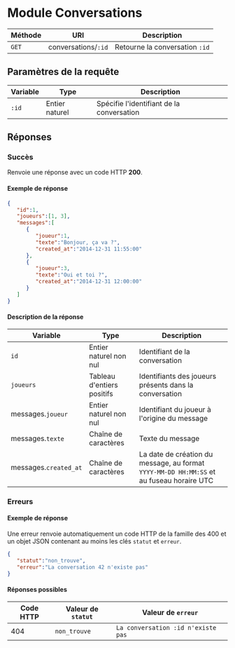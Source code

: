 # Module Conversations

Méthode | URI | Description
------------- | ------------- | -------------
`GET`  | conversations/`:id` | Retourne la conversation `:id`

## Paramètres de la requête
Variable | Type | Description
------------- | ------------- | -------------
`:id`  | Entier naturel | Spécifie l'identifiant de la conversation

## Réponses
### Succès
Renvoie une réponse avec un code HTTP **200**.

#### Exemple de réponse
```json
{
   "id":1,
   "joueurs":[1, 3],
   "messages":[
      {
         "joueur":1,
         "texte":"Bonjour, ça va ?",
         "created_at":"2014-12-31 11:55:00"
      },
      {
         "joueur":3,
         "texte":"Oui et toi ?",
         "created_at":"2014-12-31 12:00:00"
      }
   ]
}
```
#### Description de la réponse
Variable | Type | Description
------------- | ------------- | -------------
`id`  | Entier naturel non nul | Identifiant de la conversation
`joueurs`  | Tableau d'entiers positifs | Identifiants des joueurs présents dans la conversation
messages.`joueur`  | Entier naturel non nul | Identifiant du joueur à l'origine du message
messages.`texte`  | Chaîne de caractères | Texte du message
messages.`created_at`  | Chaîne de caractères | La date de création du message, au format `YYYY-MM-DD HH:MM:SS` et au fuseau horaire UTC

### Erreurs
#### Exemple de réponse
Une erreur renvoie automatiquement un code HTTP de la famille des 400 et un objet JSON contenant au moins les clés `statut` et `erreur`.
```json
{
   "statut":"non_trouve",
   "erreur":"La conversation 42 n'existe pas"
}
```

#### Réponses possibles
Code HTTP | Valeur de `statut` | Valeur de `erreur`
------------- | ------------- | -------------
404  | `non_trouve` | `La conversation :id n'existe pas`